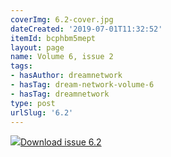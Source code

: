 ```yaml
---
coverImg: 6.2-cover.jpg
dateCreated: '2019-07-01T11:32:52'
itemId: bcphbm5mept
layout: page
name: Volume 6, issue 2
tags:
- hasAuthor: dreamnetwork
- hasTag: dream-network-volume-6
- hasTag: dreamnetwork
type: post
urlSlug: '6.2'
---
```

<img class="card-journal-img" src="../images/6.2-rect.jpg"/><a href="../files/pdfs/Volume_6/6.2-Dream-Network-Bulletin_Volume-6-Number-2.pdf" download="">Download issue 6.2</a>